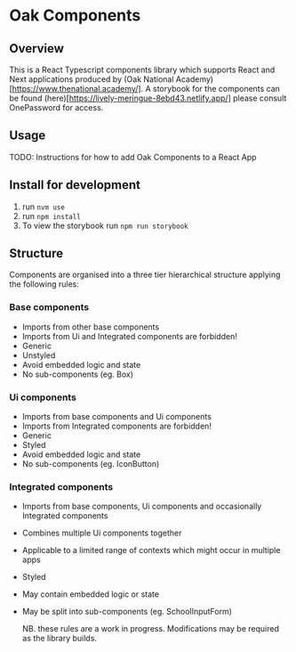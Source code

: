 # Oak Components

## Overview

This is a React Typescript components library which supports React and Next applications produced by (Oak National Academy)[https://www.thenational.academy/]. A storybook for the components can be found (here)[https://lively-meringue-8ebd43.netlify.app/] please consult OnePassword for access.

## Usage

TODO: Instructions for how to add Oak Components to a React App

## Install for development

1. run `nvm use`
2. run `npm install`
3. To view the storybook run `npm run storybook`

## Structure

Components are organised into a three tier hierarchical structure applying the following rules:

### Base components

- Imports from other base components
- Imports from Ui and Integrated components are forbidden!
- Generic
- Unstyled
- Avoid embedded logic and state
- No sub-components
  (eg. Box)

### Ui components

- Imports from base components and Ui components
- Imports from Integrated components are forbidden!
- Generic
- Styled
- Avoid embedded logic and state
- No sub-components
  (eg. IconButton)

### Integrated components

- Imports from base components, Ui components and occasionally Integrated components
- Combines multiple Ui components together
- Applicable to a limited range of contexts which might occur in multiple apps
- Styled
- May contain embedded logic or state
- May be split into sub-components
  (eg. SchoolInputForm)

  NB. these rules are a work in progress. Modifications may be required as the library builds.
